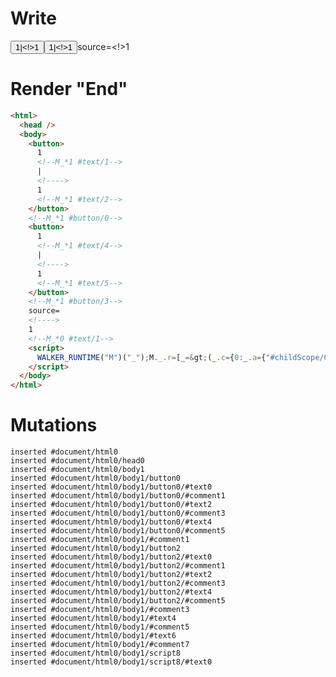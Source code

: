 # Write
  <button>1<!--M_*1 #text/1-->|<!>1<!--M_*1 #text/2--></button><!--M_*1 #button/0--><button>1<!--M_*1 #text/4-->|<!>1<!--M_*1 #text/5--></button><!--M_*1 #button/3-->source=<!>1<!--M_*0 #text/1--><script>WALKER_RUNTIME("M")("_");M._.r=[_=>(_.c={0:_.a={"#childScope/0":_.b={input_value:1,state:1,otherState:1}},1:_.b},_.b.input_valueChange=_.b["state@"]=_.b["otherState@"]=_._["__tests__/template.marko_0/valueChange"](_.a),_.c),1,"__tests__/tags/child.marko_0_otherState",1,"__tests__/tags/child.marko_0_state",0];M._.w()</script>


# Render "End"
```html
<html>
  <head />
  <body>
    <button>
      1
      <!--M_*1 #text/1-->
      |
      <!---->
      1
      <!--M_*1 #text/2-->
    </button>
    <!--M_*1 #button/0-->
    <button>
      1
      <!--M_*1 #text/4-->
      |
      <!---->
      1
      <!--M_*1 #text/5-->
    </button>
    <!--M_*1 #button/3-->
    source=
    <!---->
    1
    <!--M_*0 #text/1-->
    <script>
      WALKER_RUNTIME("M")("_");M._.r=[_=&gt;(_.c={0:_.a={"#childScope/0":_.b={input_value:1,state:1,otherState:1}},1:_.b},_.b.input_valueChange=_.b["state@"]=_.b["otherState@"]=_._["__tests__/template.marko_0/valueChange"](_.a),_.c),1,"__tests__/tags/child.marko_0_otherState",1,"__tests__/tags/child.marko_0_state",0];M._.w()
    </script>
  </body>
</html>
```

# Mutations
```
inserted #document/html0
inserted #document/html0/head0
inserted #document/html0/body1
inserted #document/html0/body1/button0
inserted #document/html0/body1/button0/#text0
inserted #document/html0/body1/button0/#comment1
inserted #document/html0/body1/button0/#text2
inserted #document/html0/body1/button0/#comment3
inserted #document/html0/body1/button0/#text4
inserted #document/html0/body1/button0/#comment5
inserted #document/html0/body1/#comment1
inserted #document/html0/body1/button2
inserted #document/html0/body1/button2/#text0
inserted #document/html0/body1/button2/#comment1
inserted #document/html0/body1/button2/#text2
inserted #document/html0/body1/button2/#comment3
inserted #document/html0/body1/button2/#text4
inserted #document/html0/body1/button2/#comment5
inserted #document/html0/body1/#comment3
inserted #document/html0/body1/#text4
inserted #document/html0/body1/#comment5
inserted #document/html0/body1/#text6
inserted #document/html0/body1/#comment7
inserted #document/html0/body1/script8
inserted #document/html0/body1/script8/#text0
```
